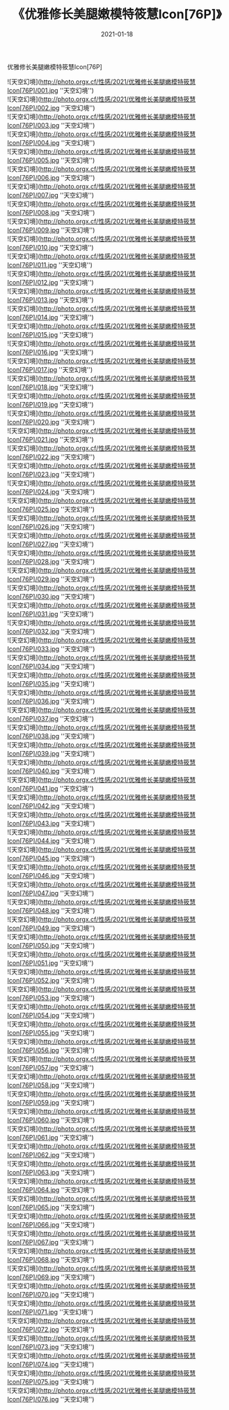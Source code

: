﻿---
layout: post
title:  《优雅修长美腿嫩模特筱慧Icon[76P]》
date:   2021-01-18
img: http://photo.orgx.cf/性感/2021/优雅修长美腿嫩模特筱慧Icon[76P]/000.jpg
categories: [美女, 性感, 泳衣]
---

优雅修长美腿嫩模特筱慧Icon[76P]



![天空幻境](http://photo.orgx.cf/性感/2021/优雅修长美腿嫩模特筱慧Icon[76P]/001.jpg ''天空幻境'') <br>
![天空幻境](http://photo.orgx.cf/性感/2021/优雅修长美腿嫩模特筱慧Icon[76P]/002.jpg ''天空幻境'') <br>
![天空幻境](http://photo.orgx.cf/性感/2021/优雅修长美腿嫩模特筱慧Icon[76P]/003.jpg ''天空幻境'') <br>
![天空幻境](http://photo.orgx.cf/性感/2021/优雅修长美腿嫩模特筱慧Icon[76P]/004.jpg ''天空幻境'') <br>
![天空幻境](http://photo.orgx.cf/性感/2021/优雅修长美腿嫩模特筱慧Icon[76P]/005.jpg ''天空幻境'') <br>
![天空幻境](http://photo.orgx.cf/性感/2021/优雅修长美腿嫩模特筱慧Icon[76P]/006.jpg ''天空幻境'') <br>
![天空幻境](http://photo.orgx.cf/性感/2021/优雅修长美腿嫩模特筱慧Icon[76P]/007.jpg ''天空幻境'') <br>
![天空幻境](http://photo.orgx.cf/性感/2021/优雅修长美腿嫩模特筱慧Icon[76P]/008.jpg ''天空幻境'') <br>
![天空幻境](http://photo.orgx.cf/性感/2021/优雅修长美腿嫩模特筱慧Icon[76P]/009.jpg ''天空幻境'') <br>
![天空幻境](http://photo.orgx.cf/性感/2021/优雅修长美腿嫩模特筱慧Icon[76P]/010.jpg ''天空幻境'') <br>
![天空幻境](http://photo.orgx.cf/性感/2021/优雅修长美腿嫩模特筱慧Icon[76P]/011.jpg ''天空幻境'') <br>
![天空幻境](http://photo.orgx.cf/性感/2021/优雅修长美腿嫩模特筱慧Icon[76P]/012.jpg ''天空幻境'') <br>
![天空幻境](http://photo.orgx.cf/性感/2021/优雅修长美腿嫩模特筱慧Icon[76P]/013.jpg ''天空幻境'') <br>
![天空幻境](http://photo.orgx.cf/性感/2021/优雅修长美腿嫩模特筱慧Icon[76P]/014.jpg ''天空幻境'') <br>
![天空幻境](http://photo.orgx.cf/性感/2021/优雅修长美腿嫩模特筱慧Icon[76P]/015.jpg ''天空幻境'') <br>
![天空幻境](http://photo.orgx.cf/性感/2021/优雅修长美腿嫩模特筱慧Icon[76P]/016.jpg ''天空幻境'') <br>
![天空幻境](http://photo.orgx.cf/性感/2021/优雅修长美腿嫩模特筱慧Icon[76P]/017.jpg ''天空幻境'') <br>
![天空幻境](http://photo.orgx.cf/性感/2021/优雅修长美腿嫩模特筱慧Icon[76P]/018.jpg ''天空幻境'') <br>
![天空幻境](http://photo.orgx.cf/性感/2021/优雅修长美腿嫩模特筱慧Icon[76P]/019.jpg ''天空幻境'') <br>
![天空幻境](http://photo.orgx.cf/性感/2021/优雅修长美腿嫩模特筱慧Icon[76P]/020.jpg ''天空幻境'') <br>
![天空幻境](http://photo.orgx.cf/性感/2021/优雅修长美腿嫩模特筱慧Icon[76P]/021.jpg ''天空幻境'') <br>
![天空幻境](http://photo.orgx.cf/性感/2021/优雅修长美腿嫩模特筱慧Icon[76P]/022.jpg ''天空幻境'') <br>
![天空幻境](http://photo.orgx.cf/性感/2021/优雅修长美腿嫩模特筱慧Icon[76P]/023.jpg ''天空幻境'') <br>
![天空幻境](http://photo.orgx.cf/性感/2021/优雅修长美腿嫩模特筱慧Icon[76P]/024.jpg ''天空幻境'') <br>
![天空幻境](http://photo.orgx.cf/性感/2021/优雅修长美腿嫩模特筱慧Icon[76P]/025.jpg ''天空幻境'') <br>
![天空幻境](http://photo.orgx.cf/性感/2021/优雅修长美腿嫩模特筱慧Icon[76P]/026.jpg ''天空幻境'') <br>
![天空幻境](http://photo.orgx.cf/性感/2021/优雅修长美腿嫩模特筱慧Icon[76P]/027.jpg ''天空幻境'') <br>
![天空幻境](http://photo.orgx.cf/性感/2021/优雅修长美腿嫩模特筱慧Icon[76P]/028.jpg ''天空幻境'') <br>
![天空幻境](http://photo.orgx.cf/性感/2021/优雅修长美腿嫩模特筱慧Icon[76P]/029.jpg ''天空幻境'') <br>
![天空幻境](http://photo.orgx.cf/性感/2021/优雅修长美腿嫩模特筱慧Icon[76P]/030.jpg ''天空幻境'') <br>
![天空幻境](http://photo.orgx.cf/性感/2021/优雅修长美腿嫩模特筱慧Icon[76P]/031.jpg ''天空幻境'') <br>
![天空幻境](http://photo.orgx.cf/性感/2021/优雅修长美腿嫩模特筱慧Icon[76P]/032.jpg ''天空幻境'') <br>
![天空幻境](http://photo.orgx.cf/性感/2021/优雅修长美腿嫩模特筱慧Icon[76P]/033.jpg ''天空幻境'') <br>
![天空幻境](http://photo.orgx.cf/性感/2021/优雅修长美腿嫩模特筱慧Icon[76P]/034.jpg ''天空幻境'') <br>
![天空幻境](http://photo.orgx.cf/性感/2021/优雅修长美腿嫩模特筱慧Icon[76P]/035.jpg ''天空幻境'') <br>
![天空幻境](http://photo.orgx.cf/性感/2021/优雅修长美腿嫩模特筱慧Icon[76P]/036.jpg ''天空幻境'') <br>
![天空幻境](http://photo.orgx.cf/性感/2021/优雅修长美腿嫩模特筱慧Icon[76P]/037.jpg ''天空幻境'') <br>
![天空幻境](http://photo.orgx.cf/性感/2021/优雅修长美腿嫩模特筱慧Icon[76P]/038.jpg ''天空幻境'') <br>
![天空幻境](http://photo.orgx.cf/性感/2021/优雅修长美腿嫩模特筱慧Icon[76P]/039.jpg ''天空幻境'') <br>
![天空幻境](http://photo.orgx.cf/性感/2021/优雅修长美腿嫩模特筱慧Icon[76P]/040.jpg ''天空幻境'') <br>
![天空幻境](http://photo.orgx.cf/性感/2021/优雅修长美腿嫩模特筱慧Icon[76P]/041.jpg ''天空幻境'') <br>
![天空幻境](http://photo.orgx.cf/性感/2021/优雅修长美腿嫩模特筱慧Icon[76P]/042.jpg ''天空幻境'') <br>
![天空幻境](http://photo.orgx.cf/性感/2021/优雅修长美腿嫩模特筱慧Icon[76P]/043.jpg ''天空幻境'') <br>
![天空幻境](http://photo.orgx.cf/性感/2021/优雅修长美腿嫩模特筱慧Icon[76P]/044.jpg ''天空幻境'') <br>
![天空幻境](http://photo.orgx.cf/性感/2021/优雅修长美腿嫩模特筱慧Icon[76P]/045.jpg ''天空幻境'') <br>
![天空幻境](http://photo.orgx.cf/性感/2021/优雅修长美腿嫩模特筱慧Icon[76P]/046.jpg ''天空幻境'') <br>
![天空幻境](http://photo.orgx.cf/性感/2021/优雅修长美腿嫩模特筱慧Icon[76P]/047.jpg ''天空幻境'') <br>
![天空幻境](http://photo.orgx.cf/性感/2021/优雅修长美腿嫩模特筱慧Icon[76P]/048.jpg ''天空幻境'') <br>
![天空幻境](http://photo.orgx.cf/性感/2021/优雅修长美腿嫩模特筱慧Icon[76P]/049.jpg ''天空幻境'') <br>
![天空幻境](http://photo.orgx.cf/性感/2021/优雅修长美腿嫩模特筱慧Icon[76P]/050.jpg ''天空幻境'') <br>
![天空幻境](http://photo.orgx.cf/性感/2021/优雅修长美腿嫩模特筱慧Icon[76P]/051.jpg ''天空幻境'') <br>
![天空幻境](http://photo.orgx.cf/性感/2021/优雅修长美腿嫩模特筱慧Icon[76P]/052.jpg ''天空幻境'') <br>
![天空幻境](http://photo.orgx.cf/性感/2021/优雅修长美腿嫩模特筱慧Icon[76P]/053.jpg ''天空幻境'') <br>
![天空幻境](http://photo.orgx.cf/性感/2021/优雅修长美腿嫩模特筱慧Icon[76P]/054.jpg ''天空幻境'') <br>
![天空幻境](http://photo.orgx.cf/性感/2021/优雅修长美腿嫩模特筱慧Icon[76P]/055.jpg ''天空幻境'') <br>
![天空幻境](http://photo.orgx.cf/性感/2021/优雅修长美腿嫩模特筱慧Icon[76P]/056.jpg ''天空幻境'') <br>
![天空幻境](http://photo.orgx.cf/性感/2021/优雅修长美腿嫩模特筱慧Icon[76P]/057.jpg ''天空幻境'') <br>
![天空幻境](http://photo.orgx.cf/性感/2021/优雅修长美腿嫩模特筱慧Icon[76P]/058.jpg ''天空幻境'') <br>
![天空幻境](http://photo.orgx.cf/性感/2021/优雅修长美腿嫩模特筱慧Icon[76P]/059.jpg ''天空幻境'') <br>
![天空幻境](http://photo.orgx.cf/性感/2021/优雅修长美腿嫩模特筱慧Icon[76P]/060.jpg ''天空幻境'') <br>
![天空幻境](http://photo.orgx.cf/性感/2021/优雅修长美腿嫩模特筱慧Icon[76P]/061.jpg ''天空幻境'') <br>
![天空幻境](http://photo.orgx.cf/性感/2021/优雅修长美腿嫩模特筱慧Icon[76P]/062.jpg ''天空幻境'') <br>
![天空幻境](http://photo.orgx.cf/性感/2021/优雅修长美腿嫩模特筱慧Icon[76P]/063.jpg ''天空幻境'') <br>
![天空幻境](http://photo.orgx.cf/性感/2021/优雅修长美腿嫩模特筱慧Icon[76P]/064.jpg ''天空幻境'') <br>
![天空幻境](http://photo.orgx.cf/性感/2021/优雅修长美腿嫩模特筱慧Icon[76P]/065.jpg ''天空幻境'') <br>
![天空幻境](http://photo.orgx.cf/性感/2021/优雅修长美腿嫩模特筱慧Icon[76P]/066.jpg ''天空幻境'') <br>
![天空幻境](http://photo.orgx.cf/性感/2021/优雅修长美腿嫩模特筱慧Icon[76P]/067.jpg ''天空幻境'') <br>
![天空幻境](http://photo.orgx.cf/性感/2021/优雅修长美腿嫩模特筱慧Icon[76P]/068.jpg ''天空幻境'') <br>
![天空幻境](http://photo.orgx.cf/性感/2021/优雅修长美腿嫩模特筱慧Icon[76P]/069.jpg ''天空幻境'') <br>
![天空幻境](http://photo.orgx.cf/性感/2021/优雅修长美腿嫩模特筱慧Icon[76P]/070.jpg ''天空幻境'') <br>
![天空幻境](http://photo.orgx.cf/性感/2021/优雅修长美腿嫩模特筱慧Icon[76P]/071.jpg ''天空幻境'') <br>
![天空幻境](http://photo.orgx.cf/性感/2021/优雅修长美腿嫩模特筱慧Icon[76P]/072.jpg ''天空幻境'') <br>
![天空幻境](http://photo.orgx.cf/性感/2021/优雅修长美腿嫩模特筱慧Icon[76P]/073.jpg ''天空幻境'') <br>
![天空幻境](http://photo.orgx.cf/性感/2021/优雅修长美腿嫩模特筱慧Icon[76P]/074.jpg ''天空幻境'') <br>
![天空幻境](http://photo.orgx.cf/性感/2021/优雅修长美腿嫩模特筱慧Icon[76P]/075.jpg ''天空幻境'') <br>
![天空幻境](http://photo.orgx.cf/性感/2021/优雅修长美腿嫩模特筱慧Icon[76P]/076.jpg ''天空幻境'') <br>